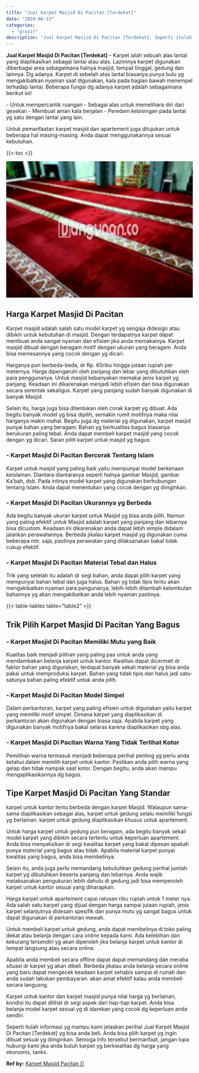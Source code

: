 ```yaml
---
title: "Jual Karpet Masjid Di Pacitan [Terdekat]"
date: "2024-06-13"
categories: 
  - "grosir"
description: "Jual Karpet Masjid Di Pacitan [Terdekat]. Seperti itulah informasi yg mampu kami jelaskan perihal Jual Karpet Masjid Di Pacitan [Terdekat] yg bisa anda bel..."
---
```


**Jual Karpet Masjid Di Pacitan \[Terdekat\]** – Karpet ialah sebuah alas lantai yang diaplikasikan sebagai lantai atau alas. Lazimnya karpet digunakan diberbagai area sebagaimana halnya masjid, tempat tinggal, gedung dan lainnya. Dg adanya. Karpet di sebelah atas lantai biasanya punya bulu yg mengakibatkan nyaman saat digunakan, kala pada bagian bawah menempel terhadap lantai. Beberapa fungsi dg adanya karpet adalah sebagaimana berikut ini!

\- Untuk mempercantik ruangan - Sebagai alas untuk memelihara diri dari gesekan - Membuat aman kala berjalan - Peredam kebisingan pada lantai yg satu dengan lantai yang lain.

Untuk pemanfaatan karpet masjid dan apartement juga ditujukan untuk beberapa hal masing-masing. Anda dapat menggunakannya sesuai kebutuhan.

{{< toc >}}

![Jual Karpet Masjid Di Pacitan [Terdekat]](/images/grosir-karpet-murah-42.png)

## Harga Karpet Masjid Di Pacitan

Karpet masjid adalah salah satu model karpet yg sengaja didesign atau dibikin untuk kebutuhan di masjid. Dengan terdapatnya karpet dapat membuat anda sangat nyaman dan efisien jika anda memakainya. Karpet masjid dibuat dengan beragam motif dengan ukuran yang beragam. Anda bisa memesannya yang cocok dengan yg dicari.

Harganya pun berbeda-beda, dr Rp. 65ribu hingga jutaan rupiah per meternya. Harga dipengaruhi oleh panjang dan lebar yang dibutuhkan oleh para penggunanya. Untuk masjid kebanyakan memakai jenis karpet yg panjang. Keadaan ini dikarenakan menjadi lebih efisien dan bisa digunakan secara serentak sekaligus. Karpet yang panjang sudah banyak digunakan di banyak Masjid.

Selain itu, harga juga bisa ditentukan oleh corak karpet yg dibuat. Ada begitu banyak model yg bisa dipilih, semakin rumit motifnya maka nilai harganya makin mahal. Begitu juga dg material yg digunakan, karpet masjid punyai bahan yang beragam. Bahan yg berkualitas bagus biasanya berukuran paling tebal. Anda dapat membeli karpet masjid yang cocok dengan yg dicari. Saran pilih karpet untuk masjid yg bagus:

### \- Karpet Masjid Di Pacitan Bercorak Tentang Islam

Karpet untuk masjid yang paling baik yaitu mempunyai model berkenaan keislaman. Diantara diantaranya seperti halnya gambar Masjid, gambar Ka’bah, dsb. Pada intinya model karpet yang digunakan berhubungan tentang Islam. Anda dapat menentukan yang cocok dengan yg diinginkan.

### \- Karpet Masjid Di Pacitan Ukurannya yg Berbeda

Ada begitu banyak ukuran karpet untuk Masjid yg bisa anda pilih. Namun yang paling efektif untuk Masjid adalah karpet yang panjang dan lebarnya bisa dicustom. Keadaan ini dikarenakan anda dapat lebih simple didalam jalankan perawatannya. Berbeda jikalau karpet masjid yg digunakan cuma beberapa mtr. saja, pastinya perawatan yang dilaksanakan bakal tidak cukup efektif.

### \- Karpet Masjid Di Pacitan Material Tebal dan Halus

Trik yang setelah itu adalah dr segi bahan, anda dapat pilih karpet yang mempunyai bahan tebal dan juga halus. Bahan yg tidak tipis tentu akan mengakibatkan nyaman para pengunanya, lebih-lebih ditambah kelembutan bahannya yg akan mengakibatkan anda lebih nyaman pastinya.

{{< table-tables table="table2" >}}

## Trik Pilih Karpet Masjid Di Pacitan Yang Bagus

### \- Karpet Masjid Di Pacitan Memiliki Mutu yang Baik

Kualitas baik menjadi pilihan yang paling pas untuk anda yang mendambakan belanja karpet untuk kantor. Kwalitas dapat dicermati dr faktor bahan yang digunakan, terdapat banyak sekali material yg bisa anda pakai untuk memproduksi karpet. Bahan yang tidak tipis dan halus jadi satu-satunya bahan paling efektif untuk anda pilih.

### \- Karpet Masjid Di Pacitan Model Simpel

Dalam perkantoran, karpet yang paling efisien untuk digunakan yaitu karpet yang memiliki motif simpel. Dimana karpet yang diaplikasikan di perkantoran akan digunakan dengan biasa saja. Apabila karpet yang digunakan banyak motifnya bakal selaras karena diaplikasikan sbg alas.

### \- Karpet Masjid Di Pacitan Warna Yang Tidak Terlihat Kotor

Pemilihan warna termasuk menjadi beberapa perihal penting yg perlu anda ketahui dalam memilih karpet untuk kantor. Pastikan anda pilih warna yang gelap dan tidak nampak saat kotor. Dengan begitu, anda akan mampu mengaplikasikannya dg bagus.

## Tipe Karpet Masjid Di Pacitan Yang Standar

karpet untuk kantor tentu berbeda dengan karpet Masjid. Walaupun sama-sama diaplikasikan sebagai alas, karpet untuk gedung selalu memiliki fungsi yg berlainan. karpet untuk gedung diaplikasikan khusus untuk apartement.

Untuk harga karpet untuk gedung pun beragam, ada begitu banyak sekali model karpet yang dibikin secara tertentu untuk keperluan apartement. Anda bisa menyaksikan dr segi kwalitas karpet yang bakal dipesan apakah punya material yang bagus atau tidak. Apabila material karpet punyai kwalitas yang bagus, anda bisa membelinya.

Selain itu, anda juga perlu memandang kebutuhkan gedung perihal jumlah karpet yg dibutuhkan beserta panjang dan lebarnya. Anda wajib melaksanakan pengukuran lebih dahulu di gedung jadi bisa memperoleh karpet untuk kantor sesuai yang diharapkan.

Harga karpet untuk apartement capai ratusan ribu rupiah untuk 1 meter nya. Ada salah satu karpet yang dijual dengan harga sampai jutaan rupiah, jenis karpet selanjutnya didesain spesifik dan punya mutu yg sangat bagus untuk dapat digunakan di perkantoran mewah.

Untuk membeli karpet untuk gedung, anda dapat membelinya di toko paling dekat atau belanja dengan cara online kepada kami. Ada kelebihan dan kekurang tersendiri yg akan diperoleh jika belanja karpet untuk kantor di tempat langsung atau secara online.

Apabila anda membeli secara offline dapat dapat memandang dan meraba situasi dr karpet yg akan dibeli. Berbeda jikalau anda belanja secara online yang baru dapat mengecek keadaan karpet sehabis sampai di rumah dan anda sudah lakukan pembayaran. akan amat efektif kalau anda membeli secara langusng.

Karpet untuk kantor dan karpet masjid punya nilai harga yg berlainan, kondisi itu dapat dilihat dr segi aspek dari tiap-tiap karpet. Anda bisa belanja model karpet sesuai yg di idamkan yang cocok dg keperluan anda sendiri.

Seperti itulah informasi yg mampu kami jelaskan perihal Jual Karpet Masjid Di Pacitan \[Terdekat\] yg bisa anda beli. Anda bisa pilih karpet yg ingin dibuat sesuai yg diinginkan. Semoga Info tersebut bermanfaat, jangan lupa hubungi kami jika anda butuh karpet yg berkwalitas dg harga yang ekonomis, tanks.

**Ref by:**  [Karpet Masjid Pacitan []](https://id.wikipedia.org/wiki/Karpet)
